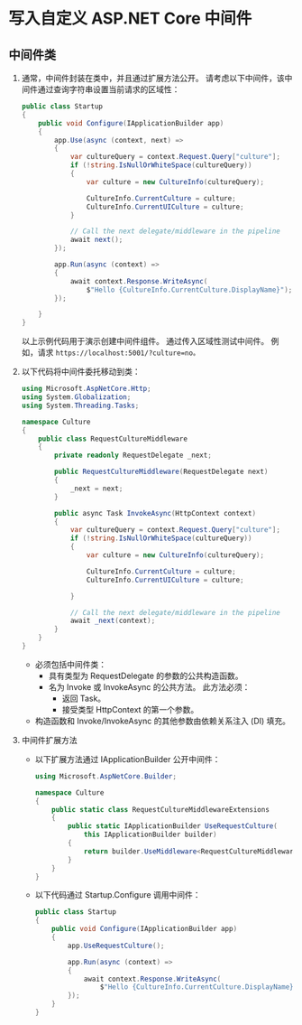 # 写入自定义 ASP.NET Core 中间件

## 中间件类

1. 通常，中间件封装在类中，并且通过扩展方法公开。 请考虑以下中间件，该中间件通过查询字符串设置当前请求的区域性：

    ```C#
    public class Startup
    {
        public void Configure(IApplicationBuilder app)
        {
            app.Use(async (context, next) =>
            {
                var cultureQuery = context.Request.Query["culture"];
                if (!string.IsNullOrWhiteSpace(cultureQuery))
                {
                    var culture = new CultureInfo(cultureQuery);

                    CultureInfo.CurrentCulture = culture;
                    CultureInfo.CurrentUICulture = culture;
                }

                // Call the next delegate/middleware in the pipeline
                await next();
            });

            app.Run(async (context) =>
            {
                await context.Response.WriteAsync(
                    $"Hello {CultureInfo.CurrentCulture.DisplayName}");
            });

        }
    }
    ```

    以上示例代码用于演示创建中间件组件。
    通过传入区域性测试中间件。 例如，请求 `https://localhost:5001/?culture=no。`

2. 以下代码将中间件委托移动到类：

    ```C#
    using Microsoft.AspNetCore.Http;
    using System.Globalization;
    using System.Threading.Tasks;

    namespace Culture
    {
        public class RequestCultureMiddleware
        {
            private readonly RequestDelegate _next;

            public RequestCultureMiddleware(RequestDelegate next)
            {
                _next = next;
            }

            public async Task InvokeAsync(HttpContext context)
            {
                var cultureQuery = context.Request.Query["culture"];
                if (!string.IsNullOrWhiteSpace(cultureQuery))
                {
                    var culture = new CultureInfo(cultureQuery);

                    CultureInfo.CurrentCulture = culture;
                    CultureInfo.CurrentUICulture = culture;

                }

                // Call the next delegate/middleware in the pipeline
                await _next(context);
            }
        }
    }
    ```

    - 必须包括中间件类：
        - 具有类型为 RequestDelegate 的参数的公共构造函数。
        - 名为 Invoke 或 InvokeAsync 的公共方法。 此方法必须：
            - 返回 Task。
            - 接受类型 HttpContext 的第一个参数。
    - 构造函数和 Invoke/InvokeAsync 的其他参数由依赖关系注入 (DI) 填充。

3. 中间件扩展方法

    - 以下扩展方法通过 IApplicationBuilder 公开中间件：

        ```C#
        using Microsoft.AspNetCore.Builder;

        namespace Culture
        {
            public static class RequestCultureMiddlewareExtensions
            {
                public static IApplicationBuilder UseRequestCulture(
                    this IApplicationBuilder builder)
                {
                    return builder.UseMiddleware<RequestCultureMiddleware>();
                }
            }
        }
        ```

    - 以下代码通过 Startup.Configure 调用中间件：

        ```C#
        public class Startup
        {
            public void Configure(IApplicationBuilder app)
            {
                app.UseRequestCulture();

                app.Run(async (context) =>
                {
                    await context.Response.WriteAsync(
                        $"Hello {CultureInfo.CurrentCulture.DisplayName}");
                });
            }
        }
        ```
